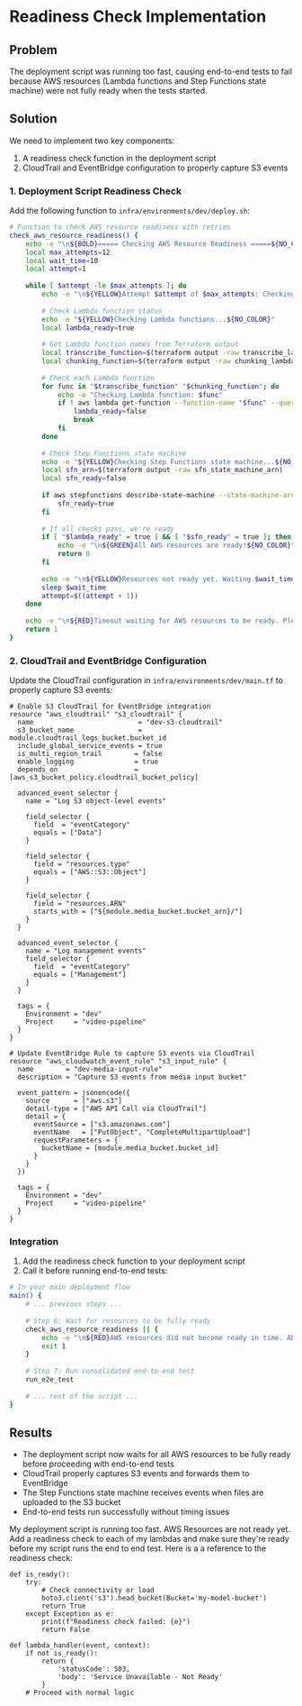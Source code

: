 # Readiness Check Implementation

## Problem
The deployment script was running too fast, causing end-to-end tests to fail because AWS resources (Lambda functions and Step Functions state machine) were not fully ready when the tests started.

## Solution
We need to implement two key components:
1. A readiness check function in the deployment script
2. CloudTrail and EventBridge configuration to properly capture S3 events

### 1. Deployment Script Readiness Check
Add the following function to `infra/environments/dev/deploy.sh`:

```bash
# Function to check AWS resource readiness with retries
check_aws_resource_readiness() {
    echo -e "\n${BOLD}===== Checking AWS Resource Readiness =====${NO_COLOR}"
    local max_attempts=12
    local wait_time=10
    local attempt=1
    
    while [ $attempt -le $max_attempts ]; do
        echo -e "\n${YELLOW}Attempt $attempt of $max_attempts: Checking resource readiness...${NO_COLOR}"
        
        # Check Lambda function status
        echo -e "${YELLOW}Checking Lambda functions...${NO_COLOR}"
        local lambda_ready=true
        
        # Get Lambda function names from Terraform output
        local transcribe_function=$(terraform output -raw transcribe_lambda_function_name)
        local chunking_function=$(terraform output -raw chunking_lambda_function_name)
        
        # Check each Lambda function
        for func in "$transcribe_function" "$chunking_function"; do
            echo -e "Checking Lambda function: $func"
            if ! aws lambda get-function --function-name "$func" --query 'Configuration.State' | grep -q "Active"; then
                lambda_ready=false
                break
            fi
        done
        
        # Check Step Functions state machine
        echo -e "${YELLOW}Checking Step Functions state machine...${NO_COLOR}"
        local sfn_arn=$(terraform output -raw sfn_state_machine_arn)
        local sfn_ready=false
        
        if aws stepfunctions describe-state-machine --state-machine-arn "$sfn_arn" --query 'status' | grep -q "ACTIVE"; then
            sfn_ready=true
        fi
        
        # If all checks pass, we're ready
        if [ "$lambda_ready" = true ] && [ "$sfn_ready" = true ]; then
            echo -e "\n${GREEN}All AWS resources are ready!${NO_COLOR}"
            return 0
        fi
        
        echo -e "\n${YELLOW}Resources not ready yet. Waiting $wait_time seconds before next attempt...${NO_COLOR}"
        sleep $wait_time
        attempt=$((attempt + 1))
    done
    
    echo -e "\n${RED}Timeout waiting for AWS resources to be ready. Please check the AWS Console for more details.${NO_COLOR}"
    return 1
}
```

### 2. CloudTrail and EventBridge Configuration
Update the CloudTrail configuration in `infra/environments/dev/main.tf` to properly capture S3 events:

```hcl
# Enable S3 CloudTrail for EventBridge integration
resource "aws_cloudtrail" "s3_cloudtrail" {
  name                          = "dev-s3-cloudtrail"
  s3_bucket_name                = module.cloudtrail_logs_bucket.bucket_id
  include_global_service_events = true
  is_multi_region_trail        = false
  enable_logging               = true
  depends_on                   = [aws_s3_bucket_policy.cloudtrail_bucket_policy]

  advanced_event_selector {
    name = "Log S3 object-level events"

    field_selector {
      field  = "eventCategory"
      equals = ["Data"]
    }

    field_selector {
      field = "resources.type"
      equals = ["AWS::S3::Object"]
    }

    field_selector {
      field = "resources.ARN"
      starts_with = ["${module.media_bucket.bucket_arn}/"]
    }
  }

  advanced_event_selector {
    name = "Log management events"
    field_selector {
      field  = "eventCategory"
      equals = ["Management"]
    }
  }

  tags = {
    Environment = "dev"
    Project     = "video-pipeline"
  }
}

# Update EventBridge Rule to capture S3 events via CloudTrail
resource "aws_cloudwatch_event_rule" "s3_input_rule" {
  name        = "dev-media-input-rule"
  description = "Capture S3 events from media input bucket"

  event_pattern = jsonencode({
    source      = ["aws.s3"]
    detail-type = ["AWS API Call via CloudTrail"]
    detail = {
      eventSource = ["s3.amazonaws.com"]
      eventName   = ["PutObject", "CompleteMultipartUpload"]
      requestParameters = {
        bucketName = [module.media_bucket.bucket_id]
      }
    }
  })

  tags = {
    Environment = "dev"
    Project     = "video-pipeline"
  }
}
```

### Integration
1. Add the readiness check function to your deployment script
2. Call it before running end-to-end tests:

```bash
# In your main deployment flow
main() {
    # ... previous steps ...
    
    # Step 6: Wait for resources to be fully ready
    check_aws_resource_readiness || {
        echo -e "\n${RED}AWS resources did not become ready in time. Aborting end-to-end tests.${NO_COLOR}"
        exit 1
    }
    
    # Step 7: Run consolidated end-to-end test
    run_e2e_test
    
    # ... rest of the script ...
}
```

## Results
- The deployment script now waits for all AWS resources to be fully ready before proceeding with end-to-end tests
- CloudTrail properly captures S3 events and forwards them to EventBridge
- The Step Functions state machine receives events when files are uploaded to the S3 bucket
- End-to-end tests run successfully without timing issues

My deployment script is running too fast. AWS Resources are not ready yet.
Add a readiness check to each of my lambdas and make sure they're ready before my script 
runs the end to end test. Here is a a reference to the readiness check:
```
def is_ready():
    try:
        # Check connectivity or load
        boto3.client('s3').head_bucket(Bucket='my-model-bucket')
        return True
    except Exception as e:
        print(f"Readiness check failed: {e}")
        return False

def lambda_handler(event, context):
    if not is_ready():
        return {
            'statusCode': 503,
            'body': 'Service Unavailable - Not Ready'
        }
    # Proceed with normal logic

```